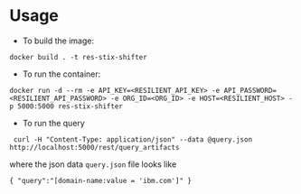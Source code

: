 # Usage

* To build the image:
  
`docker build . -t res-stix-shifter`

* To run the container:

`docker run -d --rm -e API_KEY=<RESILIENT_API_KEY> -e API_PASSWORD=<RESILIENT_API_PASSWORD> -e ORG_ID=<ORG_ID> -e HOST=<RESILIENT_HOST> -p 5000:5000 res-stix-shifter`

* To run the query

` curl -H "Content-Type: application/json" --data @query.json  http://localhost:5000/rest/query_artifacts`

where the json data `query.json` file looks like

`{
"query":"[domain-name:value = 'ibm.com']"
}
`



